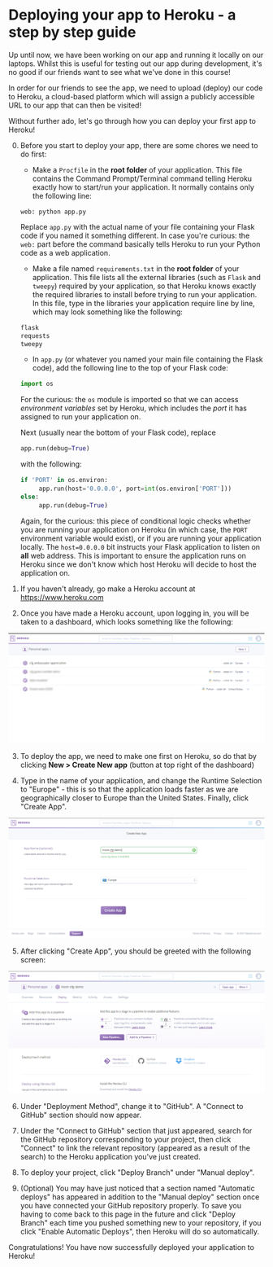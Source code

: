 # Deploying your app to Heroku - a step by step guide

Up until now, we have been working on our app and running it locally on our laptops. Whilst
this is useful for testing out our app during development, it's no good if our friends want to see
what we've done in this course!

In order for our friends to see the app, we need to upload (deploy) our code to Heroku, a cloud-based platform
which will assign a publicly accessible URL to our app that can then be visited!

Without further ado, let's go through how you can deploy your first app to Heroku!

0. Before you start to deploy your app, there are some chores we need to do first:
   * Make a `Procfile` in the **root folder** of your application. This file contains the Command Prompt/Terminal command telling Heroku exactly how to start/run your application.
   It normally contains only the following line:
   ```
   web: python app.py
   ```
   Replace `app.py` with the actual name of your file containing your Flask code if you named it something different.
   In case you're curious: the `web:` part before the command basically tells Heroku to run your Python code as a web application.
   
   * Make a file named `requirements.txt` in the **root folder** of your application. This file lists all the external libraries
   (such as `Flask` and `tweepy`) required by your application, so that Heroku knows exactly the required libraries to install
   before trying to run your application.
   In this file, type in the libraries your application require line by line, which may look something like the following:
   ```
   flask
   requests
   tweepy
   ```
   
   * In `app.py` (or whatever you named your main file containing the Flask code), add the following line to the top
   of your Flask code:
   ```python
   import os
   ```
   For the curious: the `os` module is imported so that we can access *environment variables* set by Heroku, which includes the
   *port* it has assigned to run your application on.
   
   Next (usually near the bottom of your Flask code), replace
   ```python
   app.run(debug=True)
   ```
   with the following:
   ```python
   if 'PORT' in os.environ:
        app.run(host='0.0.0.0', port=int(os.environ['PORT']))
   else:
        app.run(debug=True)
   ```
   Again, for the curious: this piece of conditional logic checks whether you are running your application on Heroku
   (in which case, the `PORT` environment variable would exist), or if you are running your application locally. The
   `host=0.0.0.0` bit instructs your Flask application to listen on **all** web address. This is important to ensure
   the application runs on Heroku since we don't know which host Heroku will decide to host the application on.

1. If you haven't already, go make a Heroku account at https://www.heroku.com

2. Once you have made a Heroku account, upon logging in, you will be taken to a dashboard, which looks something like the
following:

![alt text](assets/heroku_dashboard.png "Heroku Dashboard")

3. To deploy the app, we need to make one first on Heroku, so do that by clicking **New > Create New app** (button at top right of the
dashboard)

4. Type in the name of your application, and change the Runtime Selection to "Europe" - this is so that the application loads
faster as we are geographically closer to Europe than the United States. Finally, click "Create App".

![alt text](assets/create_heroku_app.png "Create app screen")

5. After clicking "Create App", you should be greeted with the following screen:

![alt text](assets/heroku_config.png "App configuration screen")

6. Under "Deployment Method", change it to "GitHub". A "Connect to GitHub" section should now appear.

7. Under the "Connect to GitHub" section that just appeared, search for the GitHub repository corresponding to your project, then
click "Connect" to link the relevant repository (appeared as a result of the search) to the Heroku application you've just created.

8. To deploy your project, click "Deploy Branch" under "Manual deploy".

9. (Optional) You may have just noticed that a section named "Automatic deploys" has appeared in addition to the "Manual deploy"
section once you have connected your GitHub repository properly. To save you having to come back to this page in the future
and click "Deploy Branch" each time you pushed something new to your repository, if you click "Enable Automatic Deploys", then
Heroku will do so automatically.

Congratulations! You have now successfully deployed your application to Heroku!
